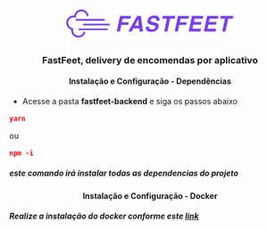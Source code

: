 <h1 align="center">
  <img alt="Fastfeet" title="Fastfeet" src="logo.png" width="300px" />
</h1>



<h3 align="center">
  FastFeet, delivery de encomendas por aplicativo
</h3>

<h4 align="center"><strong>Instalação e Configuração - Dependências</strong></h4>

<ul>
  <li>Acesse a pasta <b>fastfeet-backend</b> e siga os passos abaixo</li>
</ul>

```json
yarn
```
ou

```json
npm -i
```
<h5>este comando irá instalar todas as dependencias do projeto</h5>

<h4 align="center"><strong>Instalação e Configuração - Docker</strong></h4>
<h5>Realize a instalação do docker conforme este <a href="https://docs.docker.com/" >link</a></h5>
